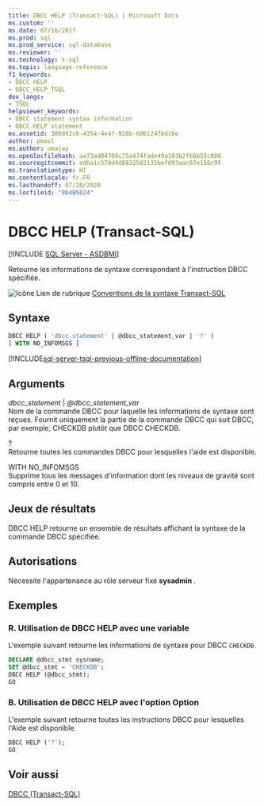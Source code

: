 ```yaml
---
title: DBCC HELP (Transact-SQL) | Microsoft Docs
ms.custom: ''
ms.date: 07/16/2017
ms.prod: sql
ms.prod_service: sql-database
ms.reviewer: ''
ms.technology: t-sql
ms.topic: language-reference
f1_keywords:
- DBCC HELP
- DBCC_HELP_TSQL
dev_langs:
- TSQL
helpviewer_keywords:
- DBCC statement syntax information
- DBCC HELP statement
ms.assetid: 306092c6-4354-4e47-928b-606124fbdc6e
author: pmasl
ms.author: umajay
ms.openlocfilehash: aa73ad04708c75a474fade49a183b2f66b55c006
ms.sourcegitcommit: edba1c570d4d8832502135bef093aac07e156c95
ms.translationtype: HT
ms.contentlocale: fr-FR
ms.lasthandoff: 07/20/2020
ms.locfileid: "86485024"
---
```

# <a name="dbcc-help-transact-sql"></a>DBCC HELP (Transact-SQL)
[!INCLUDE [SQL Server - ASDBMI](../../includes/applies-to-version/sql-asdbmi.md)]

Retourne les informations de syntaxe correspondant à l'instruction DBCC spécifiée.
  
![Icône Lien de rubrique](../../database-engine/configure-windows/media/topic-link.gif "Icône du lien de rubrique") [Conventions de la syntaxe Transact-SQL](../../t-sql/language-elements/transact-sql-syntax-conventions-transact-sql.md)
  
## <a name="syntax"></a>Syntaxe  
  
```sql
DBCC HELP ( 'dbcc_statement' | @dbcc_statement_var | '?' )  
[ WITH NO_INFOMSGS ]  
```  
  
[!INCLUDE[sql-server-tsql-previous-offline-documentation](../../includes/sql-server-tsql-previous-offline-documentation.md)]

## <a name="arguments"></a>Arguments
 *dbcc_statement* |  *\@dbcc_statement_var*  
 Nom de la commande DBCC pour laquelle les informations de syntaxe sont reçues. Fournit uniquement la partie de la commande DBCC qui suit DBCC, par exemple, CHECKDB plutôt que DBCC CHECKDB.  
  
 ?  
 Retourne toutes les commandes DBCC pour lesquelles l'aide est disponible.  
  
 WITH NO_INFOMSGS  
 Supprime tous les messages d'information dont les niveaux de gravité sont compris entre 0 et 10.  
  
## <a name="result-sets"></a>Jeux de résultats  
DBCC HELP retourne un ensemble de résultats affichant la syntaxe de la commande DBCC spécifiée.
  
## <a name="permissions"></a>Autorisations  
Nécessite l'appartenance au rôle serveur fixe **sysadmin** .
  
## <a name="examples"></a>Exemples  
### <a name="a-using-dbcc-help-with-a-variable"></a>R. Utilisation de DBCC HELP avec une variable  
L'exemple suivant retourne les informations de syntaxe pour DBCC `CHECKDB`.
  
```sql  
DECLARE @dbcc_stmt sysname;  
SET @dbcc_stmt = 'CHECKDB';  
DBCC HELP (@dbcc_stmt);  
GO  
```  
  
### <a name="b-using-dbcc-help-with-the--option"></a>B. Utilisation de DBCC HELP avec l'option Option  
L'exemple suivant retourne toutes les instructions DBCC pour lesquelles l'Aide est disponible.
  
```sql  
DBCC HELP ('?');  
GO  
```  
  
## <a name="see-also"></a>Voir aussi  
[DBCC &#40;Transact-SQL&#41;](../../t-sql/database-console-commands/dbcc-transact-sql.md)
  
  

